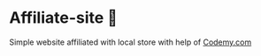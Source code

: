 # Affiliate-site :money_mouth_face:                                   
Simple website affiliated with local store
 with help of <a href="http://johnelder.com/">Codemy.com</a>
